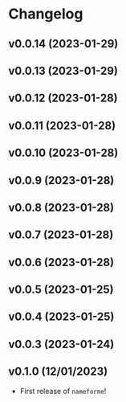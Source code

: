 # Changelog

<!--next-version-placeholder-->

## v0.0.14 (2023-01-29)


## v0.0.13 (2023-01-29)


## v0.0.12 (2023-01-28)


## v0.0.11 (2023-01-28)


## v0.0.10 (2023-01-28)


## v0.0.9 (2023-01-28)


## v0.0.8 (2023-01-28)


## v0.0.7 (2023-01-28)


## v0.0.6 (2023-01-28)


## v0.0.5 (2023-01-25)


## v0.0.4 (2023-01-25)


## v0.0.3 (2023-01-24)


## v0.1.0 (12/01/2023)

- First release of `nameforme`!